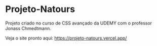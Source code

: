 # Projeto-Natours
Projeto criado no curso de CSS avançado  da UDEMY com o professor Jonass Chmedtmann.

Veja o site pronto aqui: https://projeto-natours.vercel.app/
